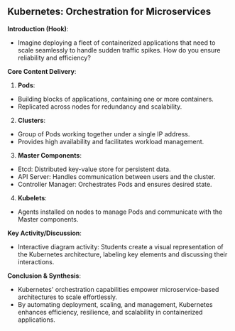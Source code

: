 ## Kubernetes: Orchestration for Microservices

**Introduction (Hook)**: 
- Imagine deploying a fleet of containerized applications that need to scale seamlessly to handle sudden traffic spikes. How do you ensure reliability and efficiency?

**Core Content Delivery**:

1. **Pods**: 
- Building blocks of applications, containing one or more containers.
- Replicated across nodes for redundancy and scalability.


2. **Clusters**: 
- Group of Pods working together under a single IP address.
- Provides high availability and facilitates workload management.


3. **Master Components**:
- Etcd: Distributed key-value store for persistent data.
- API Server: Handles communication between users and the cluster.
- Controller Manager: Orchestrates Pods and ensures desired state.


4. **Kubelets**: 
- Agents installed on nodes to manage Pods and communicate with the Master components.


**Key Activity/Discussion**: 
- Interactive diagram activity: Students create a visual representation of the Kubernetes architecture, labeling key elements and discussing their interactions.


**Conclusion & Synthesis**: 
- Kubernetes' orchestration capabilities empower microservice-based architectures to scale effortlessly.
- By automating deployment, scaling, and management, Kubernetes enhances efficiency, resilience, and scalability in containerized applications.